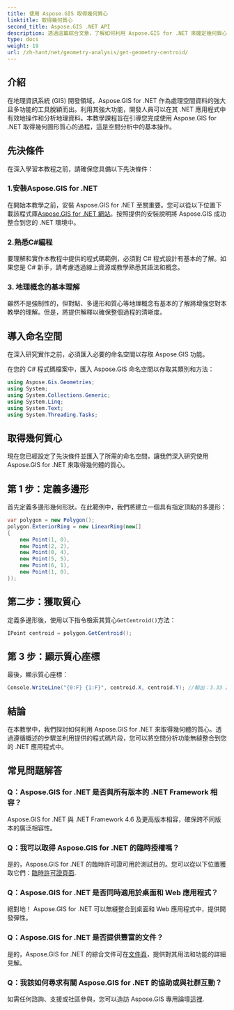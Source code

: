 ```yaml
---
title: 使用 Aspose.GIS 取得幾何質心
linktitle: 取得幾何質心
second_title: Aspose.GIS .NET API
description: 透過這篇綜合文章，了解如何利用 Aspose.GIS for .NET 來確定幾何質心。將空間分析無縫整合到您的 .NET 應用程式中。
type: docs
weight: 19
url: /zh-hant/net/geometry-analysis/get-geometry-centroid/
---
```

## 介紹
在地理資訊系統 (GIS) 開發領域，Aspose.GIS for .NET 作為處理空間資料的強大且多功能的工具脫穎而出。利用其強大功能，開發人員可以在其 .NET 應用程式中有效地操作和分析地理資料。本教學課程旨在引導您完成使用 Aspose.GIS for .NET 取得幾何圖形質心的過程，這是空間分析中的基本操作。
## 先決條件
在深入學習本教程之前，請確保您具備以下先決條件：
### 1.安裝Aspose.GIS for .NET
在開始本教學之前，安裝 Aspose.GIS for .NET 至關重要。您可以從以下位置下載該程式庫[Aspose.GIS for .NET 網站](https://releases.aspose.com/gis/net/)。按照提供的安裝說明將 Aspose.GIS 成功整合到您的 .NET 環境中。
### 2.熟悉C#編程
要理解和實作本教程中提供的程式碼範例，必須對 C# 程式設計有基本的了解。如果您是 C# 新手，請考慮透過線上資源或教學熟悉其語法和概念。
### 3. 地理概念的基本理解
雖然不是強制性的，但對點、多邊形和質心等地理概念有基本的了解將增強您對本教學的理解。但是，將提供解釋以確保整個過程的清晰度。

## 導入命名空間
在深入研究實作之前，必須匯入必要的命名空間以存取 Aspose.GIS 功能。

在您的 C# 程式碼檔案中，匯入 Aspose.GIS 命名空間以存取其類別和方法：
```csharp
using Aspose.Gis.Geometries;
using System;
using System.Collections.Generic;
using System.Linq;
using System.Text;
using System.Threading.Tasks;
```
## 取得幾何質心
現在您已經設定了先決條件並匯入了所需的命名空間，讓我們深入研究使用 Aspose.GIS for .NET 來取得幾何體的質心。
## 第 1 步：定義多邊形
首先定義多邊形幾何形狀。在此範例中，我們將建立一個具有指定頂點的多邊形：
```csharp
var polygon = new Polygon();
polygon.ExteriorRing = new LinearRing(new[]
{
    new Point(1, 0),
    new Point(2, 2),
    new Point(0, 4),
    new Point(5, 5),
    new Point(6, 1),
    new Point(1, 0),
});
```
## 第二步：獲取質心
定義多邊形後，使用以下指令檢索其質心`GetCentroid()`方法：
```csharp
IPoint centroid = polygon.GetCentroid();
```
## 第 3 步：顯示質心座標
最後，顯示質心座標：
```csharp
Console.WriteLine("{0:F} {1:F}", centroid.X, centroid.Y); //輸出：3.33 2.58
```

## 結論
在本教學中，我們探討如何利用 Aspose.GIS for .NET 來取得幾何體的質心。透過遵循概述的步驟並利用提供的程式碼片段，您可以將空間分析功能無縫整合到您的 .NET 應用程式中。
## 常見問題解答
### Q：Aspose.GIS for .NET 是否與所有版本的 .NET Framework 相容？
Aspose.GIS for .NET 與 .NET Framework 4.6 及更高版本相容，確保跨不同版本的廣泛相容性。
### Q：我可以取得 Aspose.GIS for .NET 的臨時授權嗎？
是的，Aspose.GIS for .NET 的臨時許可證可用於測試目的。您可以從以下位置獲取它們：[臨時許可證頁面](https://purchase.aspose.com/temporary-license/).
### Q：Aspose.GIS for .NET 是否同時適用於桌面和 Web 應用程式？
絕對地！ Aspose.GIS for .NET 可以無縫整合到桌面和 Web 應用程式中，提供開發彈性。
### Q：Aspose.GIS for .NET 是否提供豐富的文件？
是的，Aspose.GIS for .NET 的綜合文件可在[文件頁](https://reference.aspose.com/gis/net/)，提供對其用法和功能的詳細見解。
### Q：我該如何尋求有關 Aspose.GIS for .NET 的協助或與社群互動？
如需任何諮詢、支援或社區參與，您可以造訪 Aspose.GIS 專用論壇[這裡](https://forum.aspose.com/c/gis/33).